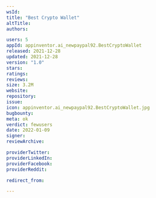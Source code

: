 ```yaml
---
wsId: 
title: "Best Crypto Wallet"
altTitle: 
authors:

users: 5
appId: appinventor.ai_newpaypal92.BestCryptoWallet
released: 2021-12-28
updated: 2021-12-28
version: "1.0"
stars: 
ratings: 
reviews: 
size: 3.2M
website: 
repository: 
issue: 
icon: appinventor.ai_newpaypal92.BestCryptoWallet.jpg
bugbounty: 
meta: ok
verdict: fewusers
date: 2022-01-09
signer: 
reviewArchive:

providerTwitter: 
providerLinkedIn: 
providerFacebook: 
providerReddit: 

redirect_from:

---
```


  